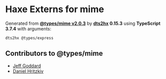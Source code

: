 # Haxe Externs for mime

Generated from **[@types/mime v2.0.3](https://github.com/DefinitelyTyped/DefinitelyTyped#readme)** by **[dts2hx](https://github.com/haxiomic/dts2hx) 0.15.3** using **TypeScript 3.7.4** with arguments:

	dts2hx @types/express

## Contributors to @types/mime
- [Jeff Goddard](https://github.com/jedigo)
- [Daniel Hritzkiv](https://github.com/dhritzkiv)